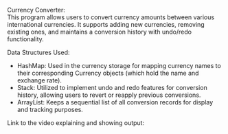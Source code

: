 Currency Converter:  
This program allows users to convert currency amounts between various international currencies. It supports adding new currencies, removing existing ones, and maintains a conversion history with undo/redo functionality.

Data Structures Used:  
- HashMap: Used in the currency storage for mapping currency names to their corresponding Currency objects (which hold the name and exchange rate).  
- Stack: Utilized to implement undo and redo features for conversion history, allowing users to revert or reapply previous conversions.  
- ArrayList: Keeps a sequential list of all conversion records for display and tracking purposes.

Link to the video explaining and showing output:

